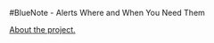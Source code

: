 #BlueNote - Alerts Where and When You Need Them
 
[About the project.](https://design.williampepera.com/bluenote/index.html)
